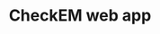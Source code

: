 ---
title: "CheckEM web app"
excerpt: "Add some text about CheckEM here"
image: /assets/images/sops/checkem-app.png
external_url: https://marine-ecology.shinyapps.io/CheckEM/
share: false
related: false
button: Visit app
---